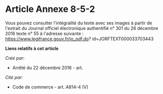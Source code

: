 # Article Annexe 8-5-2

Vous pouvez consulter l'intégralité du texte avec ses images à partir de l'extrait du Journal officiel électronique
authentifié n° 301 du 28 décembre 2016 texte n° 55 à l'adresse suivante :  https://www.legifrance.gouv.fr/jo_pdf.do?
id=JORFTEXT000033703443

**Liens relatifs à cet article**

_Créé par_:

  - Arrêté du 22 décembre 2016 - art.

_Cité par_:

  - Code de commerce - art. A814-4 (V)
